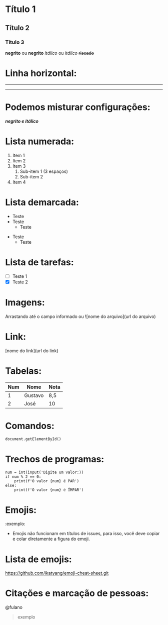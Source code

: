 # Título 1
## Título 2
### Título 3

**negrito** ou __negrito__
*itálico* ou _itálico_
~~riscado~~

# Linha horizontal:
---
***

# Podemos misturar configurações:
__*negrito e itálico*__

# Lista numerada:
1. Item 1
3. Item 2
1. Item 3
   1. Sub-item 1    (3 espaços)
   1. Sub-item 2
999. Item 4

# Lista demarcada:
* Teste
* Teste
   * Teste

- Teste
   - Teste

# Lista de tarefas:
- [ ] Teste 1
- [x] Teste 2

# Imagens:
Arrastando até o campo informado ou
![nome do arquivo](url do arquivo)

# Link:
[nome do link](url do link)

# Tabelas:
Num|Nome|Nota|
---|---|---|
1|Gustavo|8,5
2|José|10

# Comandos:
`document.getElementById()`

# Trechos de programas:
```
num = int(input('Digite um valor:))
if num % 2 == 0:
    print(f'O valor {num} é PAR')
else:
    print(f'O valor {num} é ÍMPAR')
```

# Emojis:
:exemplo:

* Emojis não funcionam em títulos de issues, para isso, você deve copiar e colar diretamente a figura do emoji.

# Lista de emojis:
https://github.com/ikatyang/emoji-cheat-sheet.git

# Citações e marcação de pessoas:
@fulano

> exemplo